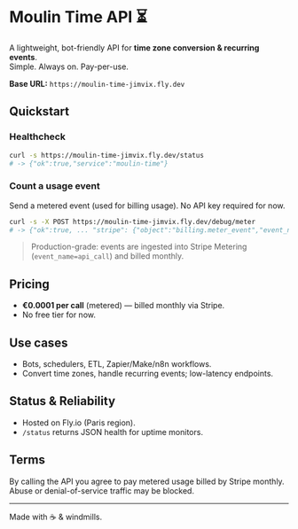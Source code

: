 # Moulin Time API ⏳

A lightweight, bot-friendly API for **time zone conversion & recurring events**.  
Simple. Always on. Pay-per-use.

**Base URL:** `https://moulin-time-jimvix.fly.dev`

## Quickstart

### Healthcheck
```bash
curl -s https://moulin-time-jimvix.fly.dev/status
# -> {"ok":true,"service":"moulin-time"}
```

### Count a usage event
Send a metered event (used for billing usage). No API key required for now.
```bash
curl -s -X POST https://moulin-time-jimvix.fly.dev/debug/meter
# -> {"ok":true, ... "stripe": {"object":"billing.meter_event","event_name":"api_call", ...}}
```

> Production-grade: events are ingested into Stripe Metering (`event_name=api_call`) and billed monthly.

## Pricing
- **€0.0001 per call** (metered) — billed monthly via Stripe.
- No free tier for now.

## Use cases
- Bots, schedulers, ETL, Zapier/Make/n8n workflows.
- Convert time zones, handle recurring events; low-latency endpoints.

## Status & Reliability
- Hosted on Fly.io (Paris region).  
- `/status` returns JSON health for uptime monitors.

## Terms
By calling the API you agree to pay metered usage billed by Stripe monthly. Abuse or denial-of-service traffic may be blocked.

---

Made with ☕ & windmills.
